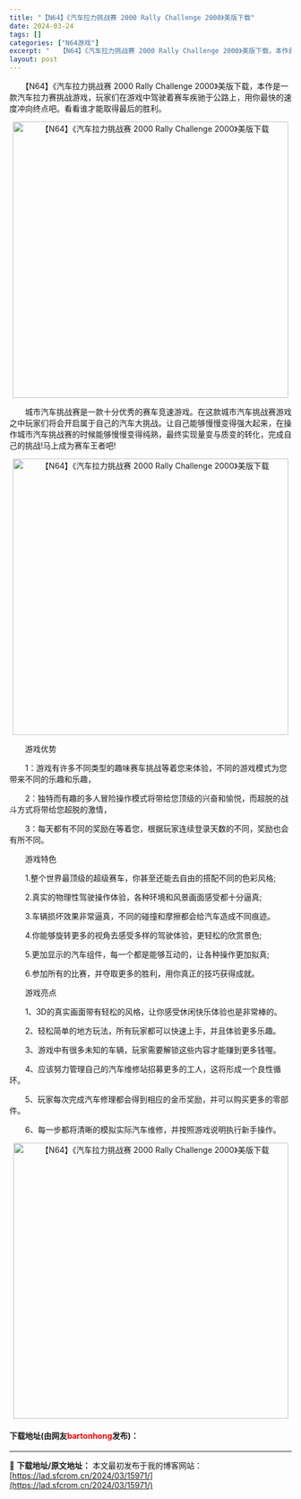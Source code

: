 ```yaml
---
title: "【N64】《汽车拉力挑战赛 2000 Rally Challenge 2000》美版下载"
date: 2024-03-24
tags: []
categories: ["N64游戏"]
excerpt: "　　【N64】《汽车拉力挑战赛 2000 Rally Challenge 2000》美版下载，本作是一款汽车拉力赛挑战游戏，玩家们在游戏中驾驶着赛车疾驰于公路上，用你最快的速度冲向终点吧。看看谁才能取得最后的胜利。 　　城市汽车挑战赛是一款十分优秀的赛车竞速游戏。在这款城市汽车挑战赛游戏之中玩家们将&hellip;"
layout: post
---
```


 <p>　　【N64】《汽车拉力挑战赛 2000 Rally Challenge 2000》美版下载，本作是一款汽车拉力赛挑战游戏，玩家们在游戏中驾驶着赛车疾驰于公路上，用你最快的速度冲向终点吧。看看谁才能取得最后的胜利。</p> <p align="center"><img align="" border="0" src="https://lad.sfcrom.cn/wp-content/uploads/2024/03/20240324_66004189f27b4.png" width="492" alt="【N64】《汽车拉力挑战赛 2000 Rally Challenge 2000》美版下载" /></p> <p>　　城市汽车挑战赛是一款十分优秀的赛车竞速游戏。在这款城市汽车挑战赛游戏之中玩家们将会开启属于自己的汽车大挑战。让自己能够慢慢变得强大起来，在操作城市汽车挑战赛的时候能够慢慢变得纯熟，最终实现量变与质变的转化，完成自己的挑战!马上成为赛车王者吧!</p> <p align="center"><img align="" border="0" src="https://lad.sfcrom.cn/wp-content/uploads/2024/03/20240324_6600418b05ffb.png" width="492" alt="【N64】《汽车拉力挑战赛 2000 Rally Challenge 2000》美版下载" /></p> <p>　　游戏优势</p> <p>　　1：游戏有许多不同类型的趣味赛车挑战等着您来体验，不同的游戏模式为您带来不同的乐趣和乐趣，</p> <p>　　2：独特而有趣的多人冒险操作模式将带给您顶级的兴奋和愉悦，而超脱的战斗方式将带给您超脱的激情，</p> <p>　　3：每天都有不同的奖励在等着您，根据玩家连续登录天数的不同，奖励也会有所不同。</p> <p>　　游戏特色</p> <p>　　1.整个世界最顶级的超级赛车，你甚至还能去自由的搭配不同的色彩风格;</p> <p>　　2.真实的物理性驾驶操作体验，各种环境和风景画面感受都十分逼真;</p> <p>　　3.车辆损坏效果非常逼真，不同的碰撞和摩擦都会给汽车造成不同痕迹。</p> <p>　　4.你能够旋转更多的视角去感受多样的驾驶体验，更轻松的欣赏景色;</p> <p>　　5.更加显示的汽车组件，每一个都是能够互动的，让各种操作更加拟真;</p> <p>　　6.参加所有的比赛，并夺取更多的胜利，用你真正的技巧获得成就。</p> <p>　　游戏亮点</p> <p>　　1、3D的真实画面带有轻松的风格，让你感受休闲快乐体验也是非常棒的。</p> <p>　　2、轻松简单的地方玩法，所有玩家都可以快速上手，并且体验更多乐趣。</p> <p>　　3、游戏中有很多未知的车辆，玩家需要解锁这些内容才能赚到更多钱喔。</p> <p>　　4、应该努力管理自己的汽车维修站招募更多的工人，这将形成一个良性循环。</p> <p>　　5、玩家每次完成汽车修理都会得到相应的金币奖励，并可以购买更多的零部件。</p> <p>　　6、每一步都将清晰的模拟实际汽车维修，并按照游戏说明执行新手操作。</p> <p align="center"><img align="" border="0" src="https://lad.sfcrom.cn/wp-content/uploads/2024/03/20240324_6600418c659dd.png" width="491" alt="【N64】《汽车拉力挑战赛 2000 Rally Challenge 2000》美版下载" /></p> <p><h4>下载地址(由网友<font color="red">bartonhong</font>发布)：</h4></p> 

---
📖 **下载地址/原文地址：** 本文最初发布于我的博客网站：[https://lad.sfcrom.cn/2024/03/15971/](https://lad.sfcrom.cn/2024/03/15971/)
